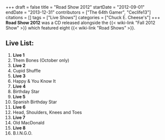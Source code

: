 +++
draft = false
title = "Road Show 2012"
startDate = "2012-09-01"
endDate = "2013-12-31"
contributors = ["The 64th Gamer", "Ceclife13"]
citations = []
tags = ["Live Shows"]
categories = ["Chuck E. Cheese's"]
+++
**Road Show 2012** was a CD released alongside the {{< wiki-link "Fall 2012 Show" >}} which featured eight {{< wiki-link "Road Shows" >}}.

## Live List:

1. **Live 1**
1. Them Bones (October only)
2. **Live 2**
1. Cupid Shuffle
3. **Live 3**
1. Happy & You Know It
4. **Live 4**
1. Birthday Star
5. **Live 5**
1. Spanish Birthday Star
6. **Live 6**
1. Head, Shoulders, Knees and Toes
7. **Live 7**
1. Old MacDonald
8. **Live 8**
1. B.I.N.G.O.


